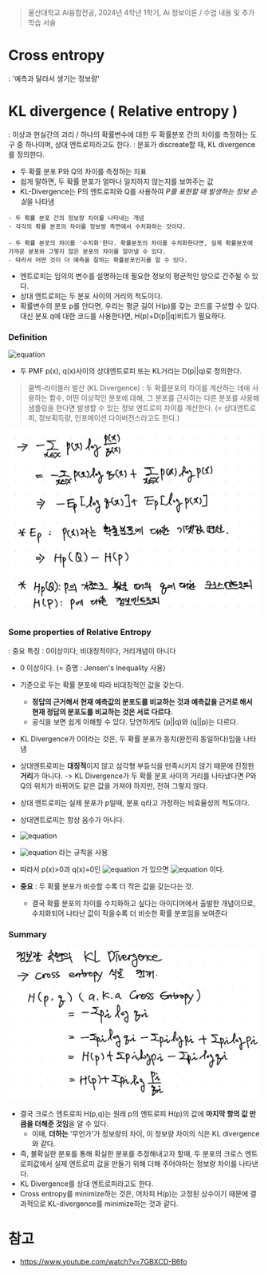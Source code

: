 > 울산대학교 Ai융합전공, 2024년 4학년 1학기, Ai 정보이론 / 수업 내용 및 추가 학습 서술

# Cross entropy
: '예측과 달라서 생기는 정보량'

# KL divergence ( Relative entropy )
: 이상과 현실간의 괴리 / 하나의 확률변수에 대한 두 확률분포 간의 차이를 측정하는 도구 중 하나이며, 상대 엔트로피라고도 한다.
: 분포가 discreate할 때, KL divergence를 정의한다.
- 두 확률 분포 P와 Q의 차이를 측정하는 지표
- 쉽게 말하면, 두 확률 분포가 얼마나 일치하지 않는지를 보여주는 값
- KL-Divergence는 P의 엔트로피와 Q를 사용하여 *P를 표현할 때 발생하는 정보 손실*을 나타냄

```
- 두 확률 분포 간의 정보량 차이를 나타내는 개념
- 각각의 확률 분포의 차이를 정보량 측면에서 수치화하는 것이다.

- 두 확률 분포의 차이를 '수치화'한다. 확률분포의 차이를 수치화한다면, 실제 확률분포에 가까운 분포와 그렇지 않은 분포의 차이를 알아낼 수 있다.
- 따라서 어떤 것이 더 예측을 잘하는 확률분포인지를 알 수 있다.
```

- 엔트로피는 임의의 변수를 설명하는데 필요한 정보의 평균적인 양으로 간주될 수 있다.
- 상대 엔트로피는 두 분포 사이의 거리의 척도이다.
- 확률변수의 분포 p를 안다면, 우리는 평균 길이 H(p)를 갖는 코드를 구성할 수 있다. 대신 분포 q에 대한 코드를 사용한다면, H(p)+D(p||q)비트가 필요하다.

### Definition
![equation](<https://latex.codecogs.com/svg.image?\huge&space;&space;D(p||q)=\sum_{x\epsilon\chi}^{}p(x)log\frac{p(x)}{q(x)}=E_{p}log\frac{p(X)}{q(X)}.>)

- 두 PMF p(x), q(x)사이의 상대엔트로피 또는 KL거리는 D(p||q)로 정의한다.

> 쿨백-라이블러 발산 (KL Divergence) : 두 확률분포의 차이를 계산하는 데에 사용하는 함수, 어떤 이상적인 분포에 대해, 그 분포를 근사하는 다른 분포를 사용해 샘플링을 한다면 발생할 수 있는 정보 엔트로피 차이를 계산한다. (= 상대엔트로피, 정보획득량, 인포메이션 다이버전스라고도 한다.)


![alt text](<Information Theory Attached file/Pasted image 20240320025024.png>)

### Some properties of Relative Entropy
: 중요 특징 : 0이상이다, 비대칭적이다, 거리개념이 아니다

- 0 이상이다. (= 증명 : Jensen's Inequality 사용)
- 기준으로 두는 확률 분포에 따라 비대칭적인 값을 갖는다.
	- **정답의 근거해서 현재 예측값의 분포도를 비교하는 것과 예측값을 근거로 해서 현재 정답의 분포도를 비교하는 것은 서로 다르다.**
	- 공식을 보면 쉽게 이해할 수 있다. 당연하게도 (p||q)와 (q||p)는 다르다.
- KL Divergence가 0이라는 것은, 두 확률 분포가 동치(완전히 동일하다)임을 나타냄

- 상대엔트로피는 **대칭적**이지 않고 삼각형 부등식을 만족시키지 않기 때문에 진정한 **거리**가 아니다. -> KL Divergence가 두 확률 분포 사이의 거리를 나타냈다면 P와 Q의 위치가 바뀌어도 같은 값을 가져야 하지만, 전혀 그렇지 않다.
- 상대 엔트로피는 실제 분포가 p일때, 분포 q라고 가정하는 비효율성의 척도이다.
- 상대엔트로피는 항상 음수가 아니다.

- ![equation](https://latex.codecogs.com/svg.image?\huge&space;&space;D_{KL}(p||q)\neq&space;D_{KL}(q||p))
- ![equation](https://latex.codecogs.com/svg.image?\huge&space;0log\frac{0}{0}=0,0log\frac{0}{q}=0,plog\frac{p}{0}=\infty&space;) 라는 규칙을 사용
- 따라서 p(x)>0과 q(x)=0인 ![equation](https://latex.codecogs.com/svg.image?\huge&space;x\epsilon\chi&space;) 가 있으면 ![equation](<https://latex.codecogs.com/svg.image?\huge&space;D(q||p)=\infty&space;>) 이다.

- **중요** : 두 확률 분포가 비슷할 수록 더 작은 값을 갖는다는 것.
  - 결국 확률 분포의 차이를 수치화하고 싶다는 아이디어에서 출발한 개념이므로, 수치화되어 나타난 값이 작을수록 더 비슷한 확률 분포임을 보여준다
### Summary
![alt text](<Information Theory Attached file/Pasted image 20240320021317.png>)

- 결국 크로스 엔트로피 H(p,q)는 원래 p의 엔트로피 H(p)의 값에 **마지막 항의 값 만큼을 더해준 것임**을 알 수 있다.
	- 이때, **더하는** '무언가'가 정보량의 차이, 이 정보량 차이의 식은 KL divergence와 같다.
- 즉, 불확실한 분포를 통해 확실한 분포를 추정해내고자 할때, 두 분포의 크로스 엔트로피값에서 실제 엔트로피 값을 만들기 위해 더해 주어야하는 정보량 차이를 나타낸다.
- KL Divergence를 상대 엔트로피라고도 한다.
- Cross entropy를 minimize하는 것은, 어차피 H(p)는 고정된 상수이기 때문에 결과적으로 KL-divergence를 minimize하는 것과 같다.

# 참고
- https://www.youtube.com/watch?v=7GBXCD-B6fo
